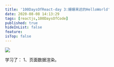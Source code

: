 ```yaml
---
title: '100DaysOfReact-day 3:姗姗来迟的HelloWorld'
date: 2020-08-08 14:13:29
tags: [reactjs,100DaysOfCode]
published: true
hideInList: false
feature: 
isTop: false
---
```

![](https://blog.iiba.fun/post-images/1602915247210.png)

学习了：
1、页面数据渲染。
